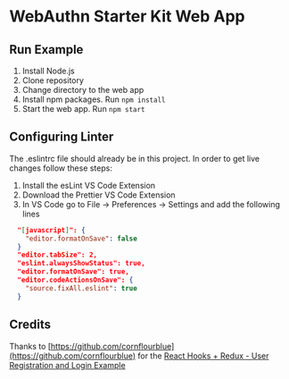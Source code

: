 # WebAuthn Starter Kit Web App

## Run Example

1. Install Node.js
1. Clone repository
1. Change directory to the web app
1. Install npm packages. Run `npm install`
1. Start the web app. Run `npm start`

## Configuring Linter

The .eslintrc file should already be in this project. In order to get live changes follow these steps:

1. Install the esLint VS Code Extension
2. Download the Prettier VS Code Extension
3. In VS Code go to File -> Preferences -> Settings and add the following lines

```json
  "[javascript]": {
    "editor.formatOnSave": false
  }
  "editor.tabSize": 2,
  "eslint.alwaysShowStatus": true,
  "editor.formatOnSave": true,
  "editor.codeActionsOnSave": {
    "source.fixAll.eslint": true
  }
```

## Credits

Thanks to [https://github.com/cornflourblue](https://github.com/cornflourblue) for the
[React Hooks + Redux - User Registration and Login Example](https://github.com/cornflourblue/react-hooks-redux-registration-login-example)
